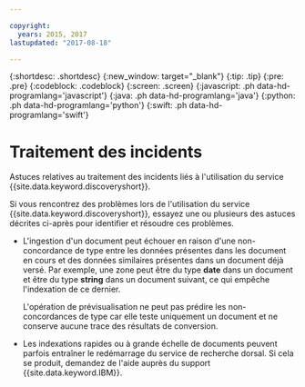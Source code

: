 ```yaml
---

copyright:
  years: 2015, 2017
lastupdated: "2017-08-18"

---
```


{:shortdesc: .shortdesc}
{:new_window: target="_blank"}
{:tip: .tip}
{:pre: .pre}
{:codeblock: .codeblock}
{:screen: .screen}
{:javascript: .ph data-hd-programlang='javascript'}
{:java: .ph data-hd-programlang='java'}
{:python: .ph data-hd-programlang='python'}
{:swift: .ph data-hd-programlang='swift'}

# Traitement des incidents

Astuces relatives au traitement des incidents liés à l'utilisation du service {{site.data.keyword.discoveryshort}}.

Si vous rencontrez des problèmes lors de l'utilisation du service {{site.data.keyword.discoveryshort}}, essayez une ou plusieurs des astuces décrites ci-après pour identifier et résoudre ces problèmes. 

-   L'ingestion d'un document peut échouer en raison d'une non-concordance de type entre les données présentes dans les document en cours et des données similaires présentes dans un document déjà versé. Par exemple, une zone peut être du type **date** dans un document et être du type **string** dans un document suivant, ce qui empêche l'indexation de ce dernier. 

    L'opération de prévisualisation ne peut pas prédire les non-concordances de type car elle teste uniquement un document et ne conserve aucune trace des résultats de conversion.
-   Les indexations rapides ou à grande échelle de documents peuvent parfois entraîner le redémarrage du service de recherche dorsal. Si cela se produit, demandez de l'aide auprès du support {{site.data.keyword.IBM}}. 
